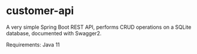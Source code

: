 # customer-api

A very simple Spring Boot REST API, performs CRUD operations on a SQLite database, documented with Swagger2.

Requirements: Java 11


